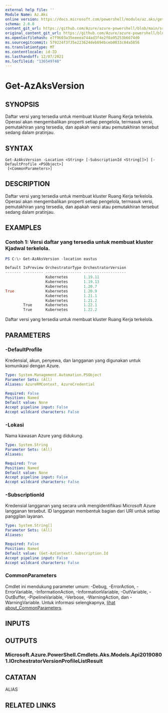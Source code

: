 ```yaml
---
external help file: ''
Module Name: Az.Aks
online version: https://docs.microsoft.com/powershell/module/az.aks/get-azaksversion
schema: 2.0.0
content_git_url: https://github.com/Azure/azure-powershell/blob/main/src/Aks/Aks/help/Get-AzAksVersion.md
original_content_git_url: https://github.com/Azure/azure-powershell/blob/main/src/Aks/Aks/help/Get-AzAksVersion.md
ms.openlocfilehash: e7f9603a35eeeea744ad3f4e2f0a95253b6674d0
ms.sourcegitcommit: 579224f3f35e223624deb694bceb0033c84a5856
ms.translationtype: MT
ms.contentlocale: id-ID
ms.lasthandoff: 12/07/2021
ms.locfileid: "136549748"
---
```

# Get-AzAksVersion

## SYNOPSIS
Daftar versi yang tersedia untuk membuat kluster Ruang Kerja terkelola.
Operasi akan mengembalikan properti setiap pengelola, termasuk versi, pemutakhiran yang tersedia, dan apakah versi atau pemutakhiran tersebut sedang dalam pratinjau.

## SYNTAX

```
Get-AzAksVersion -Location <String> [-SubscriptionId <String[]>] [-DefaultProfile <PSObject>]
 [<CommonParameters>]
```

## DESCRIPTION
Daftar versi yang tersedia untuk membuat kluster Ruang Kerja terkelola.
Operasi akan mengembalikan properti setiap pengelola, termasuk versi, pemutakhiran yang tersedia, dan apakah versi atau pemutakhiran tersebut sedang dalam pratinjau.

## EXAMPLES

### Contoh 1: Versi daftar yang tersedia untuk membuat kluster Kjadwal terkelola.
```powershell
PS C:\> Get-AzAksVersion -location eastus

Default IsPreview OrchestratorType OrchestratorVersion
------- --------- ---------------- -------------------
                  Kubernetes       1.19.11
                  Kubernetes       1.19.13
                  Kubernetes       1.20.7
True              Kubernetes       1.20.9
                  Kubernetes       1.21.1
                  Kubernetes       1.21.2
        True      Kubernetes       1.22.1
        True      Kubernetes       1.22.2
```

Daftar versi yang tersedia untuk membuat kluster Ruang Kerja terkelola.

## PARAMETERS

### -DefaultProfile
Kredensial, akun, penyewa, dan langganan yang digunakan untuk komunikasi dengan Azure.

```yaml
Type: System.Management.Automation.PSObject
Parameter Sets: (All)
Aliases: AzureRMContext, AzureCredential

Required: False
Position: Named
Default value: None
Accept pipeline input: False
Accept wildcard characters: False
```

### -Lokasi
Nama kawasan Azure yang didukung.

```yaml
Type: System.String
Parameter Sets: (All)
Aliases:

Required: True
Position: Named
Default value: None
Accept pipeline input: False
Accept wildcard characters: False
```

### -SubscriptionId
Kredensial langganan yang secara unik mengidentifikasi Microsoft Azure langganan tersebut.
ID langganan membentuk bagian dari URI untuk setiap panggilan layanan.

```yaml
Type: System.String[]
Parameter Sets: (All)
Aliases:

Required: False
Position: Named
Default value: (Get-AzContext).Subscription.Id
Accept pipeline input: False
Accept wildcard characters: False
```

### CommonParameters
Cmdlet ini mendukung parameter umum: -Debug, -ErrorAction, -ErrorVariable, -InformationAction, -InformationVariable, -OutVariable, -OutBuffer, -PipelineVariable, -Verbose, -WarningAction, dan -WarningVariable. Untuk informasi selengkapnya, [lihat about_CommonParameters](http://go.microsoft.com/fwlink/?LinkID=113216).

## INPUTS

## OUTPUTS

### Microsoft.Azure.PowerShell.Cmdlets.Aks.Models.Api20190801.IOrchestratorVersionProfileListResult

## CATATAN

ALIAS

## RELATED LINKS

